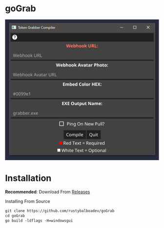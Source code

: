 # goGrab
<p align='center'>
    <img src="https://github.com/rustybalboadev/goGrab/blob/master/images/goGrab.png">
</p>

# Installation
**Recommended**: Download From [Releases](https://github.com/RustyBalboadev/goGrab/releases/tag/1.0)

Installing From Source
```
git clone https://github.com/rustybalboadev/goGrab
cd goGrab
go build -ldflags -H=windowsgui
```